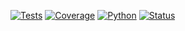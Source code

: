 [![Tests](https://img.shields.io/badge/tests-fixing-yellow)](tests/)
[![Coverage](https://img.shields.io/badge/coverage-pending-orange)](htmlcov/)
[![Python](https://img.shields.io/badge/python-3.8+-blue)](https://python.org)
[![Status](https://img.shields.io/badge/status-refactoring-yellow)](STABLE_FEATURES.md)
